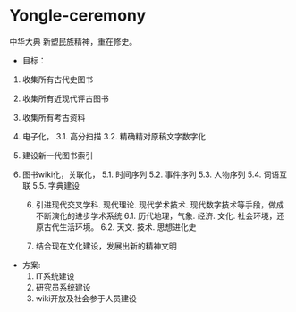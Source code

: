 # Yongle-ceremony

中华大典
新塑民族精神，重在修史。

- 目标：
1. 收集所有古代史图书
2. 收集所有近现代评古图书
3. 收集所有考古资料
3. 电子化，
   3.1. 高分扫描
   3.2. 精确精对原稿文字数字化
4. 建设新一代图书索引
5. 图书wiki化，关联化，
      5.1. 时间序列
      5.2. 事件序列
      5.3. 人物序列
      5.4. 词语互联
      5.5. 字典建设

   6. 引进现代交叉学科. 现代理论. 现代学术技术. 现代数字技术等手段，做成不断演化的进步学术系统
      6.1. 历代地理，气象. 经济. 文化. 社会环境，还原古代生活环境。
      6.2. 天文. 技术. 思想进化史

   7. 结合现在文化建设，发展出新的精神文明

- 方案:
   1. IT系统建设
   2. 研究员系统建设
   3. wiki开放及社会参于人员建设
